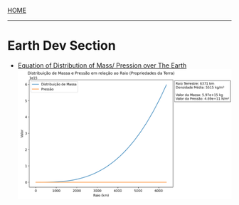 [HOME](/README.Md)

--------------------

# Earth Dev Section

- [Equation of Distribution of Mass/ Pression over The Earth](./1.py)    
![img](/assets/addons/python/dev/earth/imgs/distribuicao_massa_pressao.png)   

